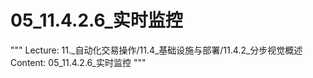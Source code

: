 # 05_11.4.2.6_实时监控

"""
Lecture: 11._自动化交易操作/11.4_基础设施与部署/11.4.2_分步视觉概述
Content: 05_11.4.2.6_实时监控
"""

